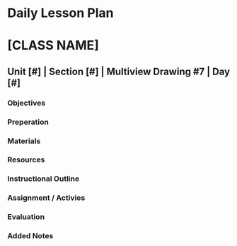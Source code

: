 # Daily Lesson Plan

# [CLASS NAME]

## Unit [#] | Section [#] | Multiview Drawing #7 | Day [#]

### Objectives

### Preperation

### Materials

### Resources

### Instructional Outline

### Assignment / Activies

### Evaluation

### Added Notes
